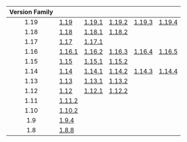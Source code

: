 | Version Family | | | | | |
|:---:|---|---|---|---|---|
| 1.19 | [1.19](https://github.com/BaldGang/spigot-build/releases/download/20230319/spigot-1.19.jar) | [1.19.1](https://github.com/BaldGang/spigot-build/releases/download/20230319/spigot-1.19.1.jar) | [1.19.2](https://github.com/BaldGang/spigot-build/releases/download/20230319/spigot-1.19.2.jar) | [1.19.3](https://github.com/BaldGang/spigot-build/releases/download/20230319/spigot-1.19.3.jar) | [1.19.4](https://github.com/BaldGang/spigot-build/releases/download/20230319/spigot-1.19.4.jar) |
| 1.18 | [1.18](https://github.com/BaldGang/spigot-build/releases/download/20230319/spigot-1.18.jar) | [1.18.1](https://github.com/BaldGang/spigot-build/releases/download/20230319/spigot-1.18.1.jar) | [1.18.2](https://github.com/BaldGang/spigot-build/releases/download/20230319/spigot-1.18.2.jar) | | |
| 1.17 | [1.17](https://github.com/BaldGang/spigot-build/releases/download/20230319/spigot-1.17.jar) | [1.17.1](https://github.com/BaldGang/spigot-build/releases/download/20230319/spigot-1.17.1.jar) | | | |
| 1.16 | [1.16.1](https://github.com/BaldGang/spigot-build/releases/download/20230319/spigot-1.16.1.jar) | [1.16.2](https://github.com/BaldGang/spigot-build/releases/download/20230319/spigot-1.16.2.jar) | [1.16.3](https://github.com/BaldGang/spigot-build/releases/download/20230319/spigot-1.16.3.jar) | [1.16.4](https://github.com/BaldGang/spigot-build/releases/download/20230319/spigot-1.16.4.jar) | [1.16.5](https://github.com/BaldGang/spigot-build/releases/download/20230319/spigot-1.16.5.jar) |
| 1.15 | [1.15](https://github.com/BaldGang/spigot-build/releases/download/20230319/spigot-1.15.jar) | [1.15.1](https://github.com/BaldGang/spigot-build/releases/download/20230319/spigot-1.15.1.jar) | [1.15.2](https://github.com/BaldGang/spigot-build/releases/download/20230319/spigot-1.15.2.jar) | | |
| 1.14 | [1.14](https://github.com/BaldGang/spigot-build/releases/download/20230319/spigot-1.14.jar) | [1.14.1](https://github.com/BaldGang/spigot-build/releases/download/20230319/spigot-1.14.1.jar) | [1.14.2](https://github.com/BaldGang/spigot-build/releases/download/20230319/spigot-1.14.2.jar) | [1.14.3](https://github.com/BaldGang/spigot-build/releases/download/20230319/spigot-1.14.3.jar) | [1.14.4](https://github.com/BaldGang/spigot-build/releases/download/20230319/spigot-1.14.4.jar) |
| 1.13 | [1.13](https://github.com/BaldGang/spigot-build/releases/download/20230319/spigot-1.13.jar) | [1.13.1](https://github.com/BaldGang/spigot-build/releases/download/20230319/spigot-1.13.1.jar) | [1.13.2](https://github.com/BaldGang/spigot-build/releases/download/20230319/spigot-1.13.2.jar) | | |
| 1.12 | [1.12](https://github.com/BaldGang/spigot-build/releases/download/20230319/spigot-1.12.jar) | [1.12.1](https://github.com/BaldGang/spigot-build/releases/download/20230319/spigot-1.12.1.jar) | [1.12.2](https://github.com/BaldGang/spigot-build/releases/download/20230319/spigot-1.12.2.jar) | | |
| 1.11 | [1.11.2](https://github.com/BaldGang/spigot-build/releases/download/20230319/spigot-1.11.2.jar) | | | | |
| 1.10 | [1.10.2](https://github.com/BaldGang/spigot-build/releases/download/20230319/spigot-1.10.2.jar) | | | | |
| 1.9 | [1.9.4](https://github.com/BaldGang/spigot-build/releases/download/20230319/spigot-1.9.4.jar) | | | | |
| 1.8 | [1.8.8](https://github.com/BaldGang/spigot-build/releases/download/20230319/spigot-1.8.8.jar) | | | | |
